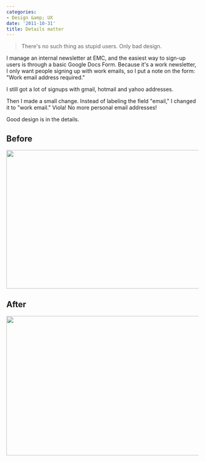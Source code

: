 ```yaml
---
categories:
- Design &amp; UX
date: '2011-10-31'
title: Details matter
---
```


<blockquote>There's no such thing as stupid users. Only bad design.</blockquote>

I manage an internal newsletter at EMC, and the easiest way to sign-up users is through a basic Google Docs Form. Because it's a work newsletter, I only want people signing up with work emails, so I put a note on the form: "Work email address required."

I still got a lot of signups with gmail, hotmail and yahoo addresses.

Then I made a small change. Instead of labeling the field "email," I changed it to "work email." Viola! No more personal email addresses!

Good design is in the details.

<h2>Before</h2>

<img src="https://gomakethings.com/wp-content/uploads/2011/10/UI-Before.png" alt="" title="UI-Before" width="560" height="364" class="aligncenter size-full wp-image-1674" />

<h2>After</h2>

<img src="https://gomakethings.com/wp-content/uploads/2011/10/UI-After.png" alt="" title="UI-After" width="560" height="366" class="aligncenter size-full wp-image-1673" />